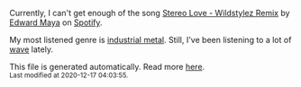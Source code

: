 
  Currently, I can't get enough of the song <a href="https://open.spotify.com/track/15azHhyPzMwYNH1KX8XPUj">Stereo Love - Wildstylez Remix</a> by <a href="https://open.spotify.com/artist/6XwwFnewNgWp81MYMK8zLq">Edward Maya</a> on <a href="https://open.spotify.com/user/9qz2xtkur2fengfsdcq8dd907?si=kq2SVrUkSNe0z1NJjpt7kg">Spotify</a>.

  My most listened genre is <a href="https://duckduckgo.com/?q=industrial metal music">industrial metal</a>.
  Still, I've been listening to a lot of <a href="https://duckduckgo.com/?q=wave music">wave</a> lately.

  This file is generated automatically. Read more <a href="https://github.com/CodeF0x/CodeF0x/blob/master/IMPORTANT.md">here</a>.
  <br>
  <sub>Last modified at 2020-12-17 04:03:55.</sub>
  